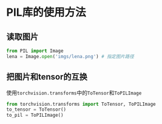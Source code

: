 # PIL库的使用方法

## 读取图片

```python
from PIL import Image
lena = Image.open('imgs/lena.png') # 指定图片路径
```

## 把图片和tensor的互换

使用`torchvision.transforms`中的`ToTensor`和`ToPILImage`

```python
from torchvision.transforms import ToTensor, ToPILImage
to_tensor = ToTensor()
to_pil = ToPILImage()
```



